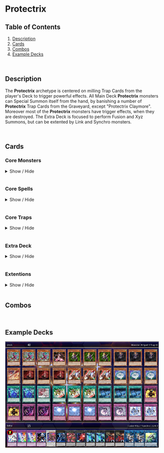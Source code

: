 # Protectrix

## Table of Contents  
1. [Description](#description)
2. [Cards](#cards)
3. [Combos](#combos)
4. [Example Decks](#example-decks)

<br>

## Description
The **Protectrix** archetype is centered on milling Trap Cards from the player's Deck to trigger powerful effects. All Main Deck **Protectrix** monsters can Special Summon itself from the hand, by banishing a number of **Protectrix** Trap Cards from the Graveyard, except "Protectrix Claymore". Moreover most of the **Protectrix** monsters have trigger effects, when they are destroyed. The Extra Deck is focused to perform Fusion and Xyz Summons, but can be extented by Link and Synchro monsters.

<br>

## Cards
### **Core Monsters**
<details>
    <summary>Show / Hide</summary>
    <table>
        <tr>
            <th>Card name</th>
            <th>Image</th>
            <th>Usage</th>
            <th>Amount</th>
        </tr>
        <tr>
            <td>Protectrix Claymore</td>
            <td><img src="../pics/955000001.jpg" style="max-height:160px"></td>
            <td>
                It's the <b>one card combo</b> of the deck. When <b>[Summoned]</b> its milling <b>Protectrix</b> Trap Cards. When <b>[Destroyed]</b> its Special Summon 1 Level 4 <b>Protectrix</b> monster from Deck.
            </td>
            <td>3x</td>
        </tr>
        <tr>
            <td>Protectrix Halberd</td>
            <td><img src="../pics/955000002.jpg" style="max-height:160px"></td>
            <td>
                This card is an extender and can <b>[Special Summon]</b> itself by banishing 1 <b>Protectrix</b> Trap card from GY. When <b>[Destroyed]</b>: add to hand 1 "Protectrix" monster from the GY.
            </td>
            <td>0-1x</td>
        </tr>
        <tr>
            <td>Protectrix Pendulum</td>
            <td><img src="../pics/955000003.jpg" style="max-height:160px"></td>
            <td>
                This card is an extender and can <b>[Special Summon]</b> itself by banishing 1 <b>Protectrix</b> Trap card from GY. Also this card can destroy 1 face-up card you control to <b>[Search]</b> and Set a <b>Protectrix</b> Trap card from your deck. This effect is important to trigger <b>[Destroyed]</b> effects.</li>
            </td>
            <td>2-3x</td>
        </tr>
        <tr>
            <td>Protectrix Musket</td>
            <td><img src="../pics/955000004.jpg" style="max-height:160px"></td>
            <td>
                This card is an extender: It can be <b>[Special Summon]</b> (from hand) by banishing 2 <b>Protectrix</b> Trap card from GY. This card can banish monster cards with interuption or negation effects temporary. Also it can attack directly, but the damage is halved. Hard to summon so 1-2 copies are fine.
            </td>
            <td>1-2x</td>
        </tr>
        <tr>
            <td>Protectrix Sythe</td>
            <td><img src="../pics/955000007.jpg" style="max-height:160px"></td>
            <td>
                This card can also <b>[Special Summon]</b> itself by banishing 1 <b>Protectrix</b> Trap card from GY. One of the key cards in this deck, which can revive Level 4 or lower <b>Protectrix</b> Monster cards from the GY. The downside of this card is, that it locks you to Special Summon only <b>Protectrix</b> monsters for the rest of this turn. So be careful, when playing other archetypes with it.
            </td>
            <td>3x</td>
        </tr>
        <tr>
            <td>Protectrix Spear</td>
            <td><img src="../pics/955000008.jpg" style="max-height:160px"></td>
            <td>
                Like the other <b>Protectrix</b> monsters, this card can <b>[Special Summon]</b> itself (1 Trap Card). This card is also a key card in this archetype, because it let you draw cards and <b>[Search]</b> all important <b>Protectrix</b> Spell Cards, including the Fusion Spell or the Field Spell.
            </td>
            <td>3x</td>
        </tr>
    </table>
</details>

<br>

### **Core Spells**
<details>
    <summary>Show / Hide</summary>
    <table>
        <tr>
            <th>Card name</th>
            <th>Image</th>
            <th>Usage</th>
            <th>Amount</th>
        </tr>
        <tr>
            <td>Protectrix Grand Operation</td>
            <td><img src="../pics/955000014.jpg" style="max-height:160px"></td>
            <td>
                <b>[Search]</b> for <b>Protectrix</b> monsters. When you control no monsters you can even <b>[Special Summon]</b> this monster. Tip: Using this card before Summoning any monsters to have a guaranteed Special Summon. 2 copies could be fine, because its hard once per turn.
            </td>
            <td>2-3x</td>
        </tr>
        <tr>
            <td>Protectrix Wing Transformation</td>
            <td><img src="../pics/955000015.jpg" style="max-height:160px"></td>
            <td>
                The Fusion Spell of this archetype. Like the "Matelfoes" Fusion Spell you can recycle itself by shuffeling it back into the Deck and Draw 1 card.
            </td>
            <td>1-2x</td>
        </tr>
        <tr>
            <td>Protectrix Command Center</td>
            <td><img src="../pics/955000021.jpg" style="max-height:160px"></td>
            <td>
                The powerful Field Spell of this archetype, which gives an ATK/DEF boost. Also it has a destruction effect to trigger the effects of "Claymore" or "Halberd" or its own <b>[Destroyed]</b> effect, which allows you to Special Summon any <b>Protectrix</b> monster from your Deck.
            </td>
            <td>3x</td>
        </tr>
    </table>
</details>

<br>

### **Core Traps**
<details>
    <summary>Show / Hide</summary>
    <table>
        <tr>
            <th>Card name</th>
            <th>Image</th>
            <th>Usage</th>
            <th>Amount</th>
        </tr>
        <tr>
            <td>Protectrix Explosion</td>
            <td><img src="../pics/955000010.jpg" style="max-height:160px"></td>
            <td>
                A "Trap Hole" inspired card, that destroy any opponent monster on summon. It's a Trap/Spell removal card, which triggers when it is sent from the deck to the GY.
            </td>
            <td>2x</td>
        </tr>
        <tr>
            <td>Protectrix Rampage</td>
            <td><img src="../pics/955000011.jpg" style="max-height:160px"></td>
            <td>
                This card is the ultimative go secound card, because it can break opponent boards with the help of "Claymore's" effect. Also it can punish your opponent, when a <b>Protectrix</b> monster is <b>[Destroyed]</b> by battle or opponent card effects.
            </td>
            <td>2-3x</td>
        </tr>
        <tr>
            <td>Protectrix Thunder Strike</td>
            <td><img src="../pics/955000012.jpg" style="max-height:160px"></td>
            <td>
                The <b>Protectrix</b> version of a archetype specific negation Trap card. Also it can recycle <b>Protectrix</b> from your Graveyard, when sent from the deck to the GY.
            </td>
            <td>2x</td>
        </tr>
        <tr>
            <td>Protectrix Emergency Call</td>
            <td><img src="../pics/955000013.jpg" style="max-height:160px"></td>
            <td>
                This card is a <b>[Protection]</b> and <b>[Stall]</b> card with the powerful effect of summoning any <b>Protectrix</b> Fusion monster from your Extra Deck without materials. Be careful because the Fusion monster is <b>[Destroyed]</b> at the end of your opponents turn.
            </td>
            <td>2x</td>
        </tr>
        <tr>
            <td>Protectrix Rampage</td>
            <td><img src="../pics/955000012.jpg" style="max-height:160px"></td>
            <td>
                The <b>Protectrix</b> version of a archetype specific negation Trap card. Also it can recycle <b>Protectrix</b> from your Graveyard, when sent from the deck to the GY.
            </td>
            <td>2x</td>
        </tr>
    </table>
</details>

<br>

### **Extra Deck**
<details>
    <summary>Show / Hide</summary>
    <table>
        <tr>
            <th>Card name</th>
            <th>Image</th>
            <th>Usage</th>
            <th>Amount</th>
        </tr>
        <tr>
            <td>Protectrix Laserblade</td>
            <td style="text-align: center;"><img src="../pics/955000006.jpg" style="max-height:160px"></td>
            <td>
                2 Level 4 "Protectrix" is an easy condition in the <b>Protectrix</b> archetype and this card helps you to build bigger boards. It can Special Summon any Level 4 Psychic-Type monster from your Deck. For example, this could be used for a Fusion Summon into "Protectrix Zerastia" or "Protectrix Walkyria".
            </td>
            <td>2x</td>
        </tr>
        <tr>
            <td>Protectrix Eagle Eye</td>
            <td><img src="../pics/955000005.jpg" style="max-height:160px"></td>
            <td>
                This card can be Special Summened by up-ranking on "Protectrix Laserblade". This card is a great option to interrupt your opponent.
            </td>
            <td>1-2x</td>
        </tr>
        <tr>
            <td>Protectrix CR-Suit Apocalyptic</td>
            <td><img src="../pics/955000019.jpg" style="max-height:160px"></td>
            <td>
                Can easily be Summoned with the effect of "Protectrix Walkyria". Helps you to make your opponent losing 1 card permanently.
            </td>
            <td>1x</td>
        </tr>
        <tr>
            <td>Protectrix Wiretap</td>
            <td><img src="../pics/955000009.jpg" style="max-height:160px"></td>
            <td>
                "Protectrix Wiretap" returns 1 banished <b>Protectrix</b> Trap card to your GY and helps to do another Special Summon of a <b>Protectrix</b> monster. Also it as also an option to interrupt your opponent, because you can activate <b>Protectrix</b> Trap cards from your Deck.
            </td>
            <td>1-2x</td>
        </tr>
        <tr>
            <td>Protectrix Sky Canon</td>
            <td><img src="../pics/955000016.jpg" style="max-height:160px"></td>
            <td>
                This card can perform up to two attacks per Battle Phase and helps to push OTKs. When <b>[Destroyed]</b> it recycles banished <b>Protectrix</b> Trap cards.
            </td>
            <td>1x</td>
        </tr>
        <tr>
            <td>Protectrix Walkyria</td>
            <td><img src="../pics/955000017.jpg" style="max-height:160px"></td>
            <td>
                This card enables to build Rank 7 Xyz monsters, like "Protectrix CR-Suit Apocalyptic". When <b>[Fusion Summoned]</b> its <b>[Special Summon]</b> any <b>Protectrix</b> monster with a Level from your GY and make its Level 7.
            </td>
            <td>1-2x</td>
        </tr>
        <tr>
            <td>Protectrix Zerastia</td>
            <td><img src="../pics/955000018.jpg" style="max-height:160px"></td>
            <td>
                The ultimative boss monster of this archetype. This card can return any card your opponent controls to the hand. But you have also to return 1 card you control or in your GY to your hand. So it also helps to recycle <b>Protectrix</b> cards.
            </td>
            <td>1x (limited)</td>
        </tr>
    </table>
</details>

<br>

### **Extentions**
<details>
    <summary>Show / Hide</summary>
    <table>
        <tr>
            <th>Card name</th>
            <th>Image</th>
            <th>Usage</th>
            <th>Amount</th>
        </tr>
        <tr>
            <td>Emergency Teleport</td>
            <td style="text-align: center;"><img src="https://s3.duellinksmeta.com/cards/60c2b3aaa0e24f2d54a51fd1_w360.webp" style="max-height:160px"></td>
            <td>
                Consistency card to get "Protectrix Claymore" easier on the board.
            </td>
            <td>3x</td>
        </tr>
        <tr>
            <td>Ghost Ogre & Snow Rabbit</td>
            <td><img src="https://s3.duellinksmeta.com/cards/60c2b3aaa0e24f2d54a5237e_w360.webp" style="max-height:160px"></td>
            <td>
                A further target for "Emergency Teleport" to interrupt your opponent or perform a Synchro Summon.
            </td>
            <td>3x<br>(Optional)</td>
        </tr>
        <tr>
            <td>Kashtira Fenrir</td>
            <td><img src="https://s3.duellinksmeta.com/cards/62de2101e9066c4257aa9597_w360.webp" style="max-height:160px"></td>
            <td>
                Kashtira Engine for alternative plays and interruption.
            </td>
            <td>3x<br>(Optional)</td>
        </tr>
        <tr>
            <td>Kashtira Unicorn</td>
            <td><img src="https://s3.duellinksmeta.com/cards/62de2101e9066c4257aa959b_w360.webp" style="max-height:160px"></td>
            <td>
                Kashtira Engine for alternative plays and interruption.
            </td>
            <td>2-3x<br>(Optional)</td>
        </tr>
        <tr>
            <td>Kashtiratheosis</td>
            <td><img src="https://s3.duellinksmeta.com/cards/63290d97d4dd6c3fea9b6d9a_w360.webp" style="max-height:160px"></td>
            <td>
                Kashtira Engine for alternative plays and interruption.
            </td>
            <td>1-2x<br>(Optional)</td>
        </tr>
        <tr>
            <td>Kashtira Shangri-Ira</td>
            <td><img src="https://s3.duellinksmeta.com/cards/62de2101e9066c4257aa959a_w360.webp" style="max-height:160px"></td>
            <td>
                Kashtira Engine for alternative plays and interruption.
            </td>
            <td>1x<br>(Optional)</td>
        </tr>
    </table>
</details>

<br>

## Combos

<br>

## Example Decks
<img src="./protectrix-deck-example-1.png">